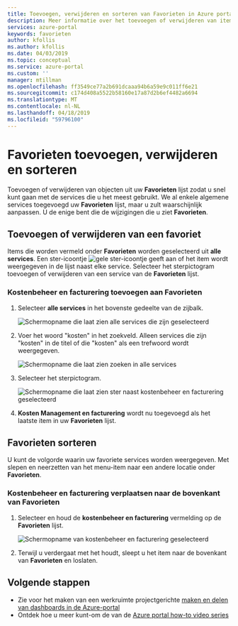```yaml
---
title: Toevoegen, verwijderen en sorteren van Favorieten in Azure portal | Microsoft Docs
description: Meer informatie over het toevoegen of verwijderen van items uit de lijst met Favorieten en sorteren van de volgorde van items
services: azure-portal
keywords: favorieten
author: kfollis
ms.author: kfollis
ms.date: 04/03/2019
ms.topic: conceptual
ms.service: azure-portal
ms.custom: ''
manager: mtillman
ms.openlocfilehash: ff3549ce77a2b691dcaaa94b6a59e9c011ff6e21
ms.sourcegitcommit: c174d408a5522b58160e17a87d2b6ef4482a6694
ms.translationtype: MT
ms.contentlocale: nl-NL
ms.lasthandoff: 04/18/2019
ms.locfileid: "59796100"
---
```

# <a name="add-remove-and-sort-favorites"></a>Favorieten toevoegen, verwijderen en sorteren

Toevoegen of verwijderen van objecten uit uw **Favorieten** lijst zodat u snel kunt gaan met de services die u het meest gebruikt. We al enkele algemene services toegevoegd uw **Favorieten** lijst, maar u zult waarschijnlijk aanpassen. U de enige bent die de wijzigingen die u ziet **Favorieten**.

## <a name="add-or-remove-a-favorite"></a>Toevoegen of verwijderen van een favoriet

Items die worden vermeld onder **Favorieten** worden geselecteerd uit **alle services**. Een ster-icoontje ![gele ster-icoontje](./media/azure-portal-add-remove-sort-favorites/azure-portal-favorites-star.png) geeft aan of het item wordt weergegeven in de lijst naast elke service. Selecteer het sterpictogram toevoegen of verwijderen van een service van de **Favorieten** lijst.

### <a name="add-cost-management--billing-to-favorites"></a>Kostenbeheer en facturering toevoegen aan Favorieten

1. Selecteer **alle services** in het bovenste gedeelte van de zijbalk.

    ![Schermopname die laat zien alle services die zijn geselecteerd](./media/azure-portal-add-remove-sort-favorites/azure-portal-favorites-all-services.png)

1. Voer het woord "kosten" in het zoekveld. Alleen services die zijn "kosten" in de titel of die "kosten" als een trefwoord wordt weergegeven.

   ![Schermopname die laat zien zoeken in alle services](./media/azure-portal-add-remove-sort-favorites/azure-portal-favorites-search.png)

1. Selecteer het sterpictogram.

   ![Schermopname die laat zien ster naast kostenbeheer en facturering geselecteerd](./media/azure-portal-add-remove-sort-favorites/azure-portal-favorites-add.png)

1. **Kosten Management en facturering** wordt nu toegevoegd als het laatste item in uw **Favorieten** lijst.

## <a name="sort-favorites"></a>Favorieten sorteren

U kunt de volgorde waarin uw favoriete services worden weergegeven. Met slepen en neerzetten van het menu-item naar een andere locatie onder **Favorieten**.

### <a name="move-cost-management--billing-to-the-top-of-favorites"></a>Kostenbeheer en facturering verplaatsen naar de bovenkant van Favorieten

1. Selecteer en houd de **kostenbeheer en facturering** vermelding op de **Favorieten** lijst.

   ![Schermopname van kostenbeheer en facturering geselecteerd](./media/azure-portal-add-remove-sort-favorites/azure-portal-favorites-sort.png)

1. Terwijl u verdergaat met het houdt, sleept u het item naar de bovenkant van **Favorieten** en loslaten.

## <a name="next-steps"></a>Volgende stappen

* Zie voor het maken van een werkruimte projectgerichte [maken en delen van dashboards in de Azure-portal](../azure-portal/azure-portal-dashboards.md)
* Ontdek hoe u meer kunt-om de van de [Azure portal how-to video series](https://www.youtube.com/playlist?list=PLLasX02E8BPBKgXP4oflOL29TtqTzwhxR)